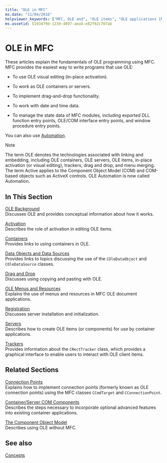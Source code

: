 ```yaml
---
title: "OLE in MFC"
ms.date: "11/04/2016"
helpviewer_keywords: ["MFC, OLE and", "OLE items", "OLE applications [MFC], about OLE", "OLE [MFC]", "OLE containers [MFC], about OLE", "applications [OLE], about OLE", "OLE component object model (COM)"]
ms.assetid: 5193479d-1239-4697-aea4-e82f92c707ab
---
```

# OLE in MFC

These articles explain the fundamentals of OLE programming using MFC. MFC provides the easiest way to write programs that use OLE:

- To use OLE visual editing (in-place activation).

- To work as OLE containers or servers.

- To implement drag-and-drop functionality.

- To work with date and time data.

- To manage the state data of MFC modules, including exported DLL function entry points, OLE/COM interface entry points, and window procedure entry points.

You can also use [Automation](../mfc/automation.md).

> [!NOTE]
>  The term OLE denotes the technologies associated with linking and embedding, including OLE containers, OLE servers, OLE items, in-place activation (or visual editing), trackers, drag and drop, and menu merging. The term Active applies to the Component Object Model (COM) and COM-based objects such as ActiveX controls. OLE Automation is now called Automation.

## In This Section

[OLE Background](../mfc/ole-background.md)<br/>
Discusses OLE and provides conceptual information about how it works.

[Activation](../mfc/activation-cpp.md)<br/>
Describes the role of activation in editing OLE items.

[Containers](../mfc/containers.md)<br/>
Provides links to using containers in OLE.

[Data Objects and Data Sources](../mfc/data-objects-and-data-sources-ole.md)<br/>
Provides links to topics discussing the use of the `COleDataObject` and `COleDataSource` classes.

[Drag and Drop](../mfc/drag-and-drop-ole.md)<br/>
Discusses using copying and pasting with OLE.

[OLE Menus and Resources](../mfc/menus-and-resources-ole.md)<br/>
Explains the use of menus and resources in MFC OLE document applications.

[Registration](../mfc/registration.md)<br/>
Discusses server installation and initialization.

[Servers](../mfc/servers.md)<br/>
Describes how to create OLE items (or components) for use by container applications.

[Trackers](../mfc/trackers.md)<br/>
Provides information about the `CRectTracker` class, which provides a graphical interface to enable users to interact with OLE client items.

## Related Sections

[Connection Points](../mfc/connection-points.md)<br/>
Explains how to implement connection points (formerly known as OLE connection points) using the MFC classes `CCmdTarget` and `CConnectionPoint`.

[Container/Server COM Components](../mfc/containers-advanced-features.md)<br/>
Describes the steps necessary to incorporate optional advanced features into existing container applications.

[The Component Object Model](/windows/desktop/com/the-component-object-model)<br/>
Describes using OLE without MFC.

## See also

[Concepts](../mfc/mfc-concepts.md)
